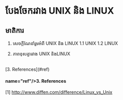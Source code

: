 # បែងចែករវាង UNIX និង LINUX

## មាតិការ

1. សេចក្ដីណែនាំរួមអំពី UNIX​ និង LINUX
​1.1 UNIX
1.2 LINUX

2. ភាពខុសគ្នារវាង UNIX និងLINUX

<br/>
[3. References](#ref)























#### <a> name="ref"/>3. References</a>
[1] http://www.diffen.com/difference/Linux_vs_Unix
